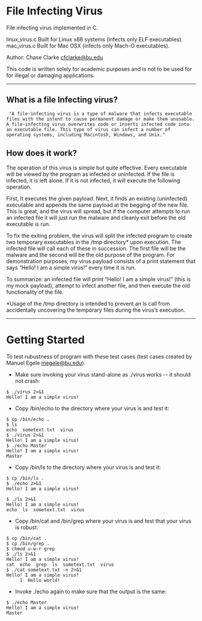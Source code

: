 # File Infecting Virus
File infecting virus implemented in C. 

linux_virus.c Built for Linux x86 systems (infects only ELF executables).  
mac_virus.c Built for Mac OSX (infects only Mach-O executables).  

Author: Chase Clarke cfclarke@bu.edu

This code is written solely for academic purposes and is not to be used for for illegal or damaging applications.

- - - -
## What is a file Infecting virus?

     "A file-infecting virus is a type of malware that infects executable files with the intent to cause permanent damage or make them unusable. A file-infecting virus overwrites code or inserts infected code into an executable file. This type of virus can infect a number of operating systems, including Macintosh, Windows, and Unix."

## How does it work?

The operation of this virus is simple but quite effective. Every executable will be viewed by the program as infected or uninfected. If the file is infected, it is left alone. If it is not infected, it will execute the following operation.

First, It executes the given payload. Next, it finds an existing (uninfected) executable and appends the same payload at the begging of the new file. This is great, and the virus will spread, but if the computer attempts to run an infected file it will just run the malware and cleanly exit before the old executable is run.

To fix the exiting problem, the virus will split the infected program to create two temporary executables in the /tmp directory* upon execution. The infected file will call each of these in succession. The first file will be the malware and the second will be the old purpose of the program. For demonstration purposes, my virus payload consists of a print statement that says “Hello! I am a simple virus!” every time it is run.

To summarize: an infected file will print “Hello! I am a simple virus!” (this is my mock payload), attempt to infect another file, and then execute the old functionality of the file.

*Usage of the /tmp directory is intended to prevent an ls call from accidentally uncovering the temporary files during the virus’s execution.


- - - -
# Getting Started

To test rubustness of program with these test cases 
(test cases created by Manuel Egele megele@bu.edu).


* Make sure invoking your virus stand-alone as ./virus works -- it should not
crash:
```
$ ./virus 2>&1
Hello! I am a simple virus!
```
* Copy /bin/echo to the directory where your virus is and test it:
```
$ cp /bin/echo .
$ ls
echo  sometext.txt  virus
$ ./virus 2>&1
Hello! I am a simple virus!
$ ./echo Master
Hello! I am a simple virus!
Master
```
* Copy /bin/ls to the directory where your virus is and test it:
```
$ cp /bin/ls .
$ ./echo 2>&1
Hello! I am a simple virus!

$ ./ls 2>&1
Hello! I am a simple virus!
echo  ls  sometext.txt  virus
```
* Copy /bin/cat and /bin/grep where your virus is and test that your virus is
robust:
```
$ cp /bin/cat .
$ cp /bin/grep .
$ chmod u-w-r grep
$ ./ls 2>&1
Hello! I am a simple virus!
cat  echo  grep  ls  sometext.txt  virus
$ ./cat sometext.txt -n 2>&1
Hello! I am a simple virus!
     1  Hello world!
```
* Invoke ./echo again to make sure that the output is the same:
```
$ ./echo Master
Hello! I am a simple virus!
Master
